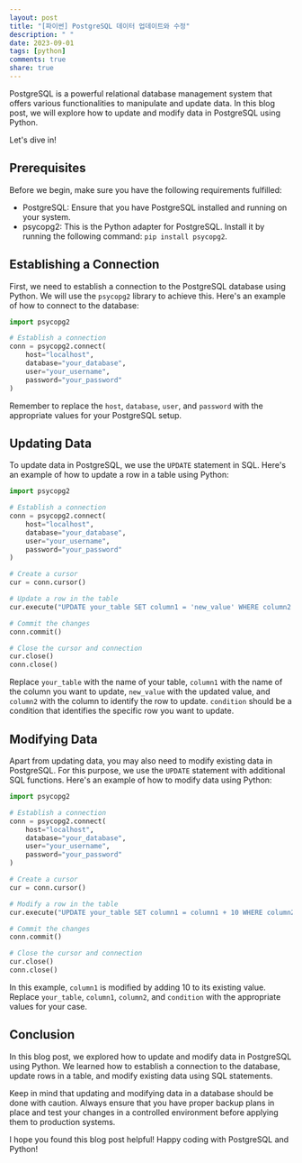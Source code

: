 ```yaml
---
layout: post
title: "[파이썬] PostgreSQL 데이터 업데이트와 수정"
description: " "
date: 2023-09-01
tags: [python]
comments: true
share: true
---
```


PostgreSQL is a powerful relational database management system that offers various functionalities to manipulate and update data. In this blog post, we will explore how to update and modify data in PostgreSQL using Python.

Let's dive in!

## Prerequisites

Before we begin, make sure you have the following requirements fulfilled:

- PostgreSQL: Ensure that you have PostgreSQL installed and running on your system.
- psycopg2: This is the Python adapter for PostgreSQL. Install it by running the following command: `pip install psycopg2`.

## Establishing a Connection

First, we need to establish a connection to the PostgreSQL database using Python. We will use the `psycopg2` library to achieve this. Here's an example of how to connect to the database:

```python
import psycopg2

# Establish a connection
conn = psycopg2.connect(
    host="localhost",
    database="your_database",
    user="your_username",
    password="your_password"
)
```

Remember to replace the `host`, `database`, `user`, and `password` with the appropriate values for your PostgreSQL setup.

## Updating Data

To update data in PostgreSQL, we use the `UPDATE` statement in SQL. Here's an example of how to update a row in a table using Python:

```python
import psycopg2

# Establish a connection
conn = psycopg2.connect(
    host="localhost",
    database="your_database",
    user="your_username",
    password="your_password"
)

# Create a cursor
cur = conn.cursor()

# Update a row in the table
cur.execute("UPDATE your_table SET column1 = 'new_value' WHERE column2 = 'condition'")

# Commit the changes
conn.commit()

# Close the cursor and connection
cur.close()
conn.close()
```

Replace `your_table` with the name of your table, `column1` with the name of the column you want to update, `new_value` with the updated value, and `column2` with the column to identify the row to update. `condition` should be a condition that identifies the specific row you want to update.

## Modifying Data

Apart from updating data, you may also need to modify existing data in PostgreSQL. For this purpose, we use the `UPDATE` statement with additional SQL functions. Here's an example of how to modify data using Python:

```python
import psycopg2

# Establish a connection
conn = psycopg2.connect(
    host="localhost",
    database="your_database",
    user="your_username",
    password="your_password"
)

# Create a cursor
cur = conn.cursor()

# Modify a row in the table
cur.execute("UPDATE your_table SET column1 = column1 + 10 WHERE column2 = 'condition'")

# Commit the changes
conn.commit()

# Close the cursor and connection
cur.close()
conn.close()
```

In this example, `column1` is modified by adding 10 to its existing value. Replace `your_table`, `column1`, `column2`, and `condition` with the appropriate values for your case.

## Conclusion

In this blog post, we explored how to update and modify data in PostgreSQL using Python. We learned how to establish a connection to the database, update rows in a table, and modify existing data using SQL statements.

Keep in mind that updating and modifying data in a database should be done with caution. Always ensure that you have proper backup plans in place and test your changes in a controlled environment before applying them to production systems.

I hope you found this blog post helpful! Happy coding with PostgreSQL and Python!